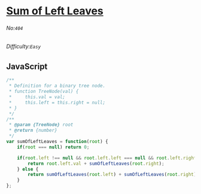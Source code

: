 # [Sum of Left Leaves](https://leetcode.com/problems/sum-of-left-leaves/)
###### No:`404`
###### Difficulty:`Easy`
## JavaScript

```javascript
/**
 * Definition for a binary tree node.
 * function TreeNode(val) {
 *     this.val = val;
 *     this.left = this.right = null;
 * }
 */
/**
 * @param {TreeNode} root
 * @return {number}
 */
var sumOfLeftLeaves = function(root) {
    if(root === null) return 0;

    if(root.left !== null && root.left.left === null && root.left.right === null) {
        return root.left.val + sumOfLeftLeaves(root.right);
    } else {
        return sumOfLeftLeaves(root.left) + sumOfLeftLeaves(root.right);
    }
};
```
